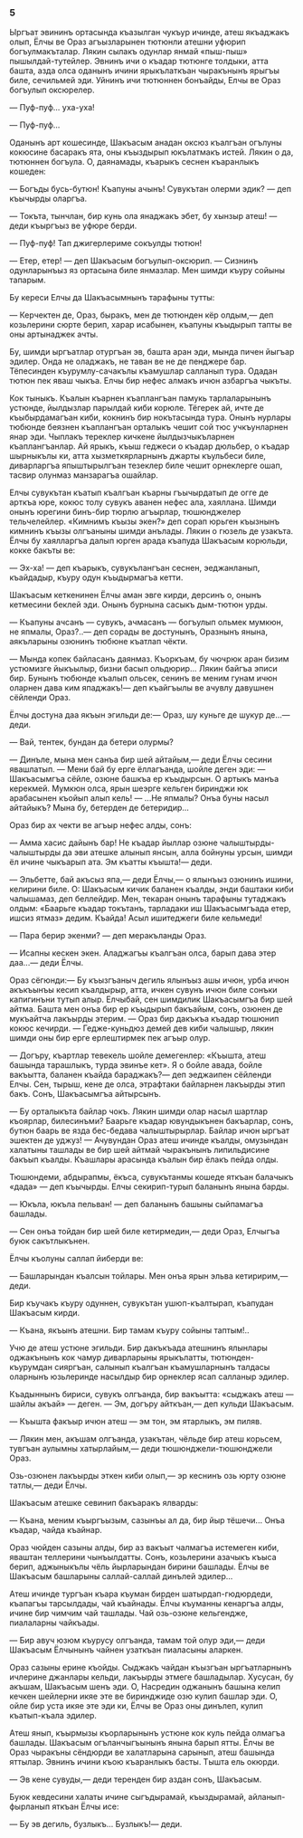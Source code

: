 ### 5

Ыргъат эвининъ ортасында къазылган чукъур ичинде, атеш якъаджакъ олып, Ёлчы ве Ораз агъызларынен тютюнли атешни уфюрип богъулмакъталар.
Лякин сылакъ одунлар янмай «пыш-пыш» пышылдай-тутейлер.
Эвнинъ ичи о къадар тютюнге толдыки, атта башта, азда олса оданынъ ичини ярыкълаткъан чыракънынъ ярыгъы биле, сечильмей эди.
Уйнинъ ичи тютюннен бонъайды, Елчы ве Ораз богъулып оксюрелер.

— Пуф-пуф... уха-уха!

— Пуф-пуф...

Оданынъ арт кошесинде, Шакъасым анадан оксюз къалгъан огълуны кокюсине басаракъ ята, оны къыздырып юкълатмакъ истей.
Лякин о да, тютюннен богъула.
О, даянамады, къарыкъ сеснен къаранлыкъ кошеден:

— Богъды бусь-бутюн!
Къапуны ачынъ!
Сувукътан олерми эдик?
— деп къычырды оларгъа.

— Токъта, тынчлан, бир кунь ола янаджакъ эбет, бу хынзыр атеш!
— деди къыргъыз ве уфюре берди.

— Пуф-пуф!
Тап джигерлериме сокъулды тютюн!

— Етер, етер!
— деп Шакъасым богъулып-оксюрип.
— Сизнинъ одунларынъыз яз ортасына биле янмазлар.
Мен шимди къуру сойыны тапарым.

Бу кереси Елчы да Шакъасымнынъ тарафыны тутты:

— Керчектен де, Ораз, быракъ, мен де тютюнден кёр олдым,— деп козьлерини сюрте берип, харар исабынен, къапуны къыдырып тапты ве оны артынаджек ачты.

Бу, шимди ыргъатлар отургъан эв, башта аран эди, мында пичен йыгъар эдилер.
Онда не оладжакъ, не таван ве не де пенджере бар.
Тёпесинден къурумлу-сачакълы къамушлар салланып тура.
Одадан тютюн пек яваш чыкъа.
Елчы бир нефес алмакъ ичюн азбаргъа чыкъты.

Кок тыныкъ.
Къалын къарнен къаплангъан памукь тарлаларынынъ устюнде, йылдызлар парылдай киби корюле.
Тёгерек ай, ичте де къыбырдамагъан киби, кокнинъ бир нокътасында тура.
Онынъ нурлары тюбюнде беязнен къаплангъан орталыкъ чешит сой тюс учкъунларнен янар эди.
Чыплакъ тереклер кичкене йылдызчыкъларнен къаплангъанлар.
Ай ярыкъ, къыш геджеси о къадар дюльбер, о къадар шырныкълы ки, атта хызметкярларнынъ джарты къульбеси биле, диварларгъа япыштырылгъан тезеклер биле чешит орнеклерге ошап, тасвир олунмаз манзарагъа ошайлар.

Елчы сувукътан къатып къалгъан къарны гъычырдатып де огге де арткъа юре, кокюс толу сувукъ аванен нефес ала, хаяллана.
Шимди онынъ юрегини бинъ-бир тюрлю агъырлар, тюшюнджелер тельчелейлер.
«Кимнимъ къызы экен?» деп сорап юрьген къызнынъ кимнинъ къызы олгъаныны шимди анълады.
Лякин о гюзель де узакъта.
Ёлчы бу хаялларгъа далып юрген арада къапуда Шакъасым корюльди, кокке бакъты ве:

— Эх-ха!
— деп къарыкъ, сувукълангъан сеснен, эеджанланып, къайдадыр, къуру одун къыдырмагъа кетти.

Шакъасым кеткенинен Ёлчы аман эвге кирди, дерсинъ о, онынъ кетмесини беклей эди.
Онынъ бурнына сасыкъ дым-тютюн урды.

— Къапуны ачсанъ — сувукъ, ачмасанъ — богъулып ольмек мумкюн, не япмалы, Ораз?..— деп сорады ве достунынъ, Оразнынъ янына, аякъларыны озюнинъ тюбюне къатлап чёкти.

— Мында копек байласанъ даянмаз.
Къоркъам, бу чючрюк аран бизим устюмизге йыкъылыр, бизни басып ольдюрир...
Лякин байгъа эписи бир.
Бунынъ тюбюнде къалып ольсек, сенинъ ве меним гунам ичюн оларнен дава ким япаджакъ!— деп къайгъылы ве ачувлу давушнен сёйленди Ораз.

Ёлчы достуна даа якъын эгильди де:— Ораз, шу куньге де шукур де...— деди.

— Вай, тентек, бундан да бетери олурмы?

— Динъле, мына мен санъа бир шей айтайым,— деди Ёлчы сесини явашлатып.
— Мени бай бу ерге ёллагъанда, шойле деген эди: — Шакъасымгъа сёйле, озюне башкъа ер къыдырсын.
О артыкъ манъа керекмей.
Мумкюн олса, ярын шеэрге кельген биринджи юк арабасынен къойып алып кель!
— ...Не япмалы?
Онъа буны насыл айтайыкъ?
Мына бу, бетерден де бетеридир...

Ораз бир ах чекти ве агъыр нефес алды, сонъ:

— Амма хасис дайынъ бар!
Не къадар йыллар озюне чалыштырды-чалыштырды да эви атешке алынып янсын, алла бойнуны урсын, шимди ёл ичине чыкъарып ата.
Эм къатты къышта!— деди.

— Эльбетте, бай акъсыз япа,— деди Ёлчы,— о ялынъыз озюнинъ ишини, келирини биле.
О: Шакъасым кичик баланен къалды, энди баштаки киби чалышамаз, деп беллейдир.
Мен, текаран онынъ тарафыны тутаджакъ олдым:
«Баарьге къадар токътанъ, тарладаки иш Шакъасымгъада етер, ишсиз ятмаз» дедим.
Къайда!
Асыл ишитеджеги биле кельмеди!

— Пара берир экенми?
— деп меракъланды Ораз.

— Исапны кескен экен.
Аладжагъы къалгъан олса, барып дава этер даа...— деди Ёлчы.

Ораз сёгюнди:— Бу къызгъаныч дегиль ялынъыз ашы ичюн, урба ичюн акъкъынъы кесип къалдырыр, атта, ичкен сувунъ ичюн биле сонъки капигинъни тутып алыр.
Елчыбай, сен шимдилик Шакъасымгъа бир шей айтма.
Башта мен онъа бир ер къыдырып бакъайым, сонъ, озюнен де мукъайтча лакъырды этерим.
— Ораз бир дакъкъа къадар тюшюнип кокюс кечирди.
— Гедже-куньдюз демей дев киби чалышыр, лякин шимди оны бир ерге ерлештирмек пек агъыр олур.

— Догъру, къартлар тевекель шойле демегенлер:
«Къышта, атеш башында тарашлыкъ, турда эвинъе кет».
Я о бойле авада, бойле вакъытта, баланен къайда бараджакъ?— деп эеджаипен сёйленди Елчы.
Сен, тырыш, кене де олса, этрафтаки байларнен лакъырды этип бакъ.
Сонъ, Шакъасымгъа айтырсынъ.

— Бу орталыкъта байлар чокъ.
Лякин шимди олар насыл шартлар къоярлар, билесинъми?
Баарьге къадар ювундыкънен бакъарлар, сонъ, бутюн баарь ве язда бес-бедава чалыштырырлар.
Байлар ичюн ыргъат эшектен де уджуз!
— Ачувундан Ораз атеш ичинде къалды, омузындан халатыны ташлады ве бир шей айтмай чыракънынъ липильдисине бакъып къалды.
Къашлары арасында къалын бир ёлакъ пейда олды.

Тюшюндеми, абдырапмы, ёкъса, сувукътанмы кошеде яткъан балачыкъ «дада» — деп къычырды.
Елчы секирип-турып баланынъ янына барды.

— Юкъла, юкъла пельван!
— деп баланынъ башыны сыйпамагъа башлады.

— Сен онъа тойдан бир шей биле кетирмедин,— деди Ораз, Елчыгъа буюк сакътлыкънен.

Ёлчы къолуны саллап йиберди ве:

— Башларындан къалсын тойлары.
Мен онъа ярын эльва кетиририм,— деди.

Бир къучакъ къуру одуннен, сувукътан ушюп-къалтырап, къапудан Шакъасым кирди.

— Къана, якъынъ атешни.
Бир тамам къуру сойыны таптым!..

Учю де атеш устюне эгильди.
Бир дакъкъада атешнинъ ялынлары оджакънынъ кок чамур диварларыны ярыкълатты, тютюнден-къурумдан сияргъан, салынып къалгъан къамушларнынъ талдасы оларнынъ юзьлеринде насылдыр бир орнеклер ясап салланыр эдилер.

Къадыннынъ бириси, сувукъ олгъанда, бир вакъытта:
«сыджакъ атеш — шайлы акъай» — деген.
— Эм, догъру айткъан,— деп кульди Шакъасым.

— Къышта факъыр ичюн атеш — эм тон, эм ятарлыкъ, эм пиляв.

— Лякин мен, акъшам олгъанда, узакътан, чёльде бир атеш корьсем, тувгъан аулымны хатырлайым,— деди тюшюнджели-тюшюнджели Ораз.

Озь-озюнен лакъырды эткен киби олып,— эр кеснинъ озь юрту озюне татлы,— деди Ёлчы.

Шакъасым атешке севинип бакъаракъ ялварды:

— Къана, меним къыргъызым, сазынъы ал да, бир йыр тёшечи...
Онъа къадар, чайда къайнар.

Ораз чюйден сазыны алды, бир аз вакъыт чалмагъа истемеген киби, яваштан теллерини чынъылдатты.
Сонъ, козьлерини азачыкъ къыса берип, аджыныкълы чёль йырларындан бирини башлады.
Ёлчы ве Шакъасым башларыны саллай-саллай динълей эдилер...

Атеш ичинде тургъан къара къуман бирден шатырдап-гюдюрдеди, къапагъы тарсылдады, чай къайнады.
Ёлчы къуманны кенаргъа алды, ичине бир чимчим чай ташлады.
Чай озь-озюне кельгендже, пиалаларны чайкъады.

— Бир авуч юзюм къурусу олгъанда, тамам той олур эди,— деди Шакъасым Ёлчынынъ чайнен узаткъан пиаласыны аларкен.

Ораз сазыны ерине къойды.
Сыджакъ чайдан къызгъан ыргъатларнынъ ичлерине джанлары кельди, лакъырды этмеге башладылар.
Хусусан, бу акъшам, Шакъасым шенъ эди.
О, Насредин оджанынъ башына келип кечкен шейлерни икяе эте ве биринджиде озю кулип башлар эди.
О, ойле бир уста икяе эте эди ки, Ёлчы ве Ораз оны динълеп, кулип къатып-къала эдилер.

Атеш янып, къырмызы къорларынынъ устюне кок куль пейда олмагъа башлады.
Шакъасым огъланчыгъынынъ янына барып ятты.
Ёлчы ве Ораз чыракъны сёндюрди ве халатларына сарынып, атеш башында яттылар.
Эвнинъ ичини къою къаранлыкъ басты.
Тышта ель окюрди.

— Эв кене сувуды,— деди теренден бир аздан сонъ, Шакъасым.

Буюк кевдесини халаты ичине сыгъдырамай, къыздырамай, айланып-фырланып яткъан Ёлчы исе:

— Бу эв дегиль, бузлыкъ...
Бузлыкъ!— деди.
